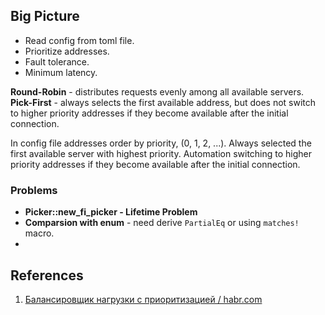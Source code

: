 ## Big Picture

- Read config from toml file.
- Prioritize addresses.
- Fault tolerance.
- Minimum latency.

**Round-Robin** - distributes requests evenly among all available servers.
**Pick-First** - always selects the first available address, but does not switch to higher priority addresses if they become available after the initial connection.

In config file addresses order by priority, (0, 1, 2, ...).
Always selected the first available server with highest priority.
Automation switching to higher priority addresses if they become available after the initial connection.

### Problems

- **Picker::new_fi_picker - Lifetime Problem**
- **Comparsion with enum** - need derive `PartialEq` or using `matches!` macro.
-

## References

1. [Балансировщик нагрузки с приоритизацией / habr.com](https://habr.com/ru/companies/vk/articles/858290/)
